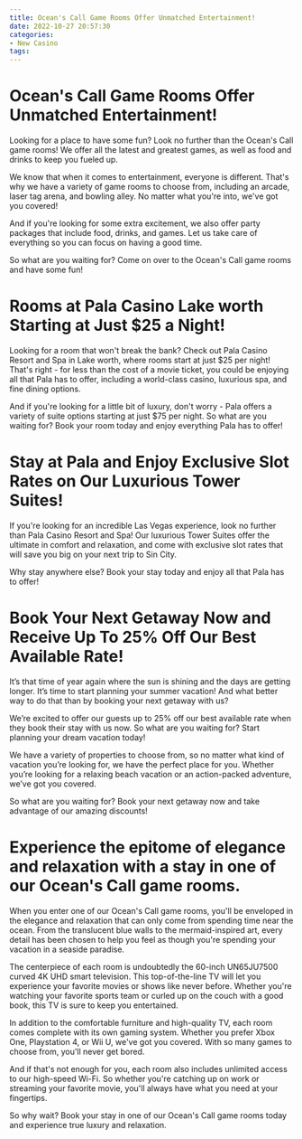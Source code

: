 ```yaml
---
title: Ocean's Call Game Rooms Offer Unmatched Entertainment!
date: 2022-10-27 20:57:30
categories:
- New Casino
tags:
---
```



#  Ocean's Call Game Rooms Offer Unmatched Entertainment!

Looking for a place to have some fun? Look no further than the Ocean's Call game rooms! We offer all the latest and greatest games, as well as food and drinks to keep you fueled up.

We know that when it comes to entertainment, everyone is different. That's why we have a variety of game rooms to choose from, including an arcade, laser tag arena, and bowling alley. No matter what you're into, we've got you covered!

And if you're looking for some extra excitement, we also offer party packages that include food, drinks, and games. Let us take care of everything so you can focus on having a good time.

So what are you waiting for? Come on over to the Ocean's Call game rooms and have some fun!

#  Rooms at Pala Casino Lake worth Starting at Just $25 a Night!

Looking for a room that won't break the bank? Check out Pala Casino Resort and Spa in Lake worth, where rooms start at just $25 per night! That's right - for less than the cost of a movie ticket, you could be enjoying all that Pala has to offer, including a world-class casino, luxurious spa, and fine dining options.

And if you're looking for a little bit of luxury, don't worry - Pala offers a variety of suite options starting at just $75 per night. So what are you waiting for? Book your room today and enjoy everything Pala has to offer!

#  Stay at Pala and Enjoy Exclusive Slot Rates on Our Luxurious Tower Suites!

If you're looking for an incredible Las Vegas experience, look no further than Pala Casino Resort and Spa! Our luxurious Tower Suites offer the ultimate in comfort and relaxation, and come with exclusive slot rates that will save you big on your next trip to Sin City.

Why stay anywhere else? Book your stay today and enjoy all that Pala has to offer!

#  Book Your Next Getaway Now and Receive Up To 25% Off Our Best Available Rate! 

It’s that time of year again where the sun is shining and the days are getting longer. It’s time to start planning your summer vacation! And what better way to do that than by booking your next getaway with us?

We’re excited to offer our guests up to 25% off our best available rate when they book their stay with us now. So what are you waiting for? Start planning your dream vacation today!

We have a variety of properties to choose from, so no matter what kind of vacation you’re looking for, we have the perfect place for you. Whether you’re looking for a relaxing beach vacation or an action-packed adventure, we’ve got you covered.

So what are you waiting for? Book your next getaway now and take advantage of our amazing discounts!

#  Experience the epitome of elegance and relaxation with a stay in one of our Ocean's Call game rooms.

When you enter one of our Ocean's Call game rooms, you'll be enveloped in the elegance and relaxation that can only come from spending time near the ocean. From the translucent blue walls to the mermaid-inspired art, every detail has been chosen to help you feel as though you're spending your vacation in a seaside paradise.

The centerpiece of each room is undoubtedly the 60-inch UN65JU7500 curved 4K UHD smart television. This top-of-the-line TV will let you experience your favorite movies or shows like never before. Whether you're watching your favorite sports team or curled up on the couch with a good book, this TV is sure to keep you entertained.

In addition to the comfortable furniture and high-quality TV, each room comes complete with its own gaming system. Whether you prefer Xbox One, Playstation 4, or Wii U, we've got you covered. With so many games to choose from, you'll never get bored.

And if that's not enough for you, each room also includes unlimited access to our high-speed Wi-Fi. So whether you're catching up on work or streaming your favorite movie, you'll always have what you need at your fingertips.

So why wait? Book your stay in one of our Ocean's Call game rooms today and experience true luxury and relaxation.